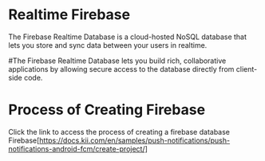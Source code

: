# Realtime Firebase
 The Firebase Realtime Database is a cloud-hosted NoSQL database that lets you store and sync data between your users in realtime.

#The Firebase Realtime Database lets you build rich, collaborative applications by allowing secure access to the database directly from client-side code.

# Process of Creating Firebase
Click the link to access the process of creating a firebase database
Firebase[https://docs.kii.com/en/samples/push-notifications/push-notifications-android-fcm/create-project/]

